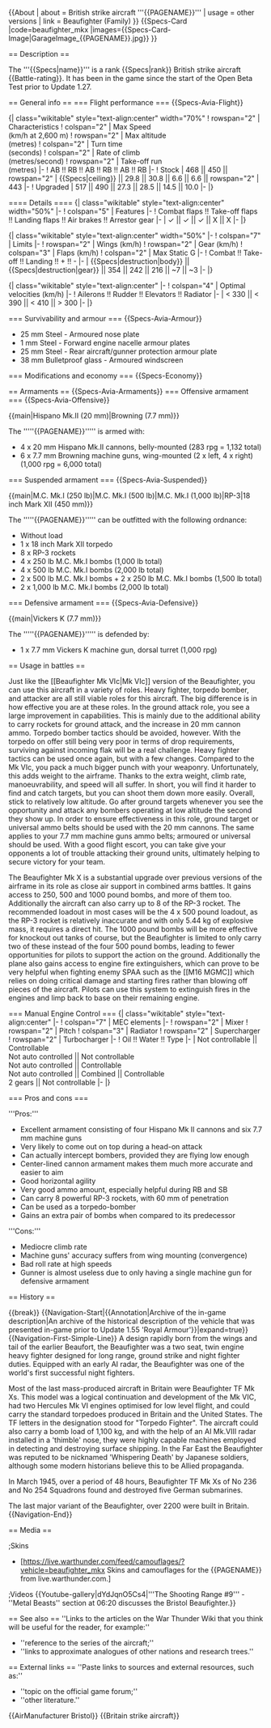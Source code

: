 {{About
| about = British strike aircraft '''{{PAGENAME}}'''
| usage = other versions
| link = Beaufighter (Family)
}}
{{Specs-Card
|code=beaufighter_mkx
|images={{Specs-Card-Image|GarageImage_{{PAGENAME}}.jpg}}
}}

== Description ==
<!-- ''In the description, the first part should be about the history of and the creation and combat usage of the aircraft, as well as its key features. In the second part, tell the reader about the aircraft in the game. Insert a screenshot of the vehicle, so that if the novice player does not remember the vehicle by name, he will immediately understand what kind of vehicle the article is talking about.'' -->
The '''{{Specs|name}}''' is a rank {{Specs|rank}} British strike aircraft {{Battle-rating}}. It has been in the game since the start of the Open Beta Test prior to Update 1.27.

== General info ==
=== Flight performance ===
{{Specs-Avia-Flight}}
<!-- ''Describe how the aircraft behaves in the air. Speed, manoeuvrability, acceleration and allowable loads - these are the most important characteristics of the vehicle.'' -->

{| class="wikitable" style="text-align:center" width="70%"
! rowspan="2" | Characteristics
! colspan="2" | Max Speed<br>(km/h at 2,600 m)
! rowspan="2" | Max altitude<br>(metres)
! colspan="2" | Turn time<br>(seconds)
! colspan="2" | Rate of climb<br>(metres/second)
! rowspan="2" | Take-off run<br>(metres)
|-
! AB !! RB !! AB !! RB !! AB !! RB
|-
! Stock
| 468 || 450 || rowspan="2" | {{Specs|ceiling}} || 29.8 || 30.8 || 6.6 || 6.6 || rowspan="2" | 443
|-
! Upgraded
| 517 || 490 || 27.3 || 28.5 || 14.5 || 10.0
|-
|}

==== Details ====
{| class="wikitable" style="text-align:center" width="50%"
|-
! colspan="5" | Features
|-
! Combat flaps !! Take-off flaps !! Landing flaps !! Air brakes !! Arrestor gear
|-
| ✓ || ✓ || ✓ || X || X     <!-- ✓ -->
|-
|}

{| class="wikitable" style="text-align:center" width="50%"
|-
! colspan="7" | Limits
|-
! rowspan="2" | Wings (km/h)
! rowspan="2" | Gear (km/h)
! colspan="3" | Flaps (km/h)
! colspan="2" | Max Static G
|-
! Combat !! Take-off !! Landing !! + !! -
|-
| {{Specs|destruction|body}} || {{Specs|destruction|gear}} || 354 || 242 || 216 || ~7 || ~3
|-
|}

{| class="wikitable" style="text-align:center"
|-
! colspan="4" | Optimal velocities (km/h)
|-
! Ailerons !! Rudder !! Elevators !! Radiator
|-
| < 330 || < 390 || < 410 || > 300
|-
|}

=== Survivability and armour ===
{{Specs-Avia-Armour}}
<!-- ''Examine the survivability of the aircraft. Note how vulnerable the structure is and how secure the pilot is, whether the fuel tanks are armoured, etc. Describe the armour, if there is any, and also mention the vulnerability of other critical aircraft systems.'' -->

* 25 mm Steel - Armoured nose plate
* 1 mm Steel - Forward engine nacelle armour plates
* 25 mm Steel - Rear aircraft/gunner protection armour plate
* 38 mm Bulletproof glass - Armoured windscreen

=== Modifications and economy ===
{{Specs-Economy}}

== Armaments ==
{{Specs-Avia-Armaments}}
=== Offensive armament ===
{{Specs-Avia-Offensive}}
<!-- ''Describe the offensive armament of the aircraft, if any. Describe how effective the cannons and machine guns are in a battle, and also what belts or drums are better to use. If there is no offensive weaponry, delete this subsection.'' -->
{{main|Hispano Mk.II (20 mm)|Browning (7.7 mm)}}

The '''''{{PAGENAME}}''''' is armed with:

* 4 x 20 mm Hispano Mk.II cannons, belly-mounted (283 rpg = 1,132 total)
* 6 x 7.7 mm Browning machine guns, wing-mounted (2 x left, 4 x right) (1,000 rpg = 6,000 total)

=== Suspended armament ===
{{Specs-Avia-Suspended}}
<!-- ''Describe the aircraft's suspended armament: additional cannons under the wings, bombs, rockets and torpedoes. This section is especially important for bombers and attackers. If there is no suspended weaponry remove this subsection.'' -->
{{main|M.C. Mk.I (250 lb)|M.C. Mk.I (500 lb)|M.C. Mk.I (1,000 lb)|RP-3|18 inch Mark XII (450 mm)}}

The '''''{{PAGENAME}}''''' can be outfitted with the following ordnance:

* Without load
* 1 x 18 inch Mark XII torpedo
* 8 x RP-3 rockets
* 4 x 250 lb M.C. Mk.I bombs (1,000 lb total)
* 4 x 500 lb M.C. Mk.I bombs (2,000 lb total)
* 2 x 500 lb M.C. Mk.I bombs + 2 x 250 lb M.C. Mk.I bombs (1,500 lb total)
* 2 x 1,000 lb M.C. Mk.I bombs (2,000 lb total)

=== Defensive armament ===
{{Specs-Avia-Defensive}}
<!-- ''Defensive armament with turret machine guns or cannons, crewed by gunners. Examine the number of gunners and what belts or drums are better to use. If defensive weaponry is not available, remove this subsection.'' -->
{{main|Vickers K (7.7 mm)}}

The '''''{{PAGENAME}}''''' is defended by:

* 1 x 7.7 mm Vickers K machine gun, dorsal turret (1,000 rpg)

== Usage in battles ==
<!-- ''Describe the tactics of playing in the aircraft, the features of using aircraft in a team and advice on tactics. Refrain from creating a "guide" - do not impose a single point of view, but instead, give the reader food for thought. Examine the most dangerous enemies and give recommendations on fighting them. If necessary, note the specifics of the game in different modes (AB, RB, SB).'' -->
Just like the [[Beaufighter Mk VIc|Mk VIc]] version of the Beaufighter, you can use this aircraft in a variety of roles. Heavy fighter, torpedo bomber, and attacker are all still viable roles for this aircraft. The big difference is in how effective you are at these roles. In the ground attack role, you see a large improvement in capabilities. This is mainly due to the additional ability to carry rockets for ground attack, and the increase in 20 mm cannon ammo. Torpedo bomber tactics should be avoided, however. With the torpedo on offer still being very poor in terms of drop requirements, surviving against incoming flak will be a real challenge. Heavy fighter tactics can be used once again, but with a few changes. Compared to the Mk VIc, you pack a much bigger punch with your weaponry. Unfortunately, this adds weight to the airframe. Thanks to the extra weight, climb rate, manoeuvrability, and speed will all suffer. In short, you will find it harder to find and catch targets, but you can shoot them down more easily. Overall, stick to relatively low altitude. Go after ground targets whenever you see the opportunity and attack any bombers operating at low altitude the second they show up. In order to ensure effectiveness in this role, ground target or universal ammo belts should be used with the 20 mm cannons. The same applies to your 7.7 mm machine guns ammo belts; armoured or universal should be used. With a good flight escort, you can take give your opponents a lot of trouble attacking their ground units, ultimately helping to secure victory for your team.

The Beaufighter Mk X is a substantial upgrade over previous versions of the airframe in its role as close air support in combined arms battles. It gains access to 250, 500 and 1000 pound bombs, and more of them too. Additionally the aircraft can also carry up to 8 of the RP-3 rocket. The recommended loadout in most cases will be the 4 x 500 pound loadout, as the RP-3 rocket is relatively inaccurate and with only 5.44 kg of explosive mass, it requires a direct hit. The 1000 pound bombs will be more effective for knockout out tanks of course, but the Beaufighter is limited to only carry two of these instead of the four 500 pound bombs, leading to fewer opportunities for pilots to support the action on the ground. Additionally the plane also gains access to engine fire extinguishers, which can prove to be very helpful when fighting enemy SPAA such as the [[M16 MGMC]] which relies on doing critical damage and starting fires rather than blowing off pieces of the aircraft. Pilots can use this system to extinguish fires in the engines and limp back to base on their remaining engine.

=== Manual Engine Control ===
{| class="wikitable" style="text-align:center"
|-
! colspan="7" | MEC elements
|-
! rowspan="2" | Mixer
! rowspan="2" | Pitch
! colspan="3" | Radiator
! rowspan="2" | Supercharger
! rowspan="2" | Turbocharger
|-
! Oil !! Water !! Type
|-
| Not controllable || Controllable<br>Not auto controlled || Not controllable<br>Not auto controlled || Controllable<br>Not auto controlled || Combined || Controllable<br>2 gears || Not controllable
|-
|}

=== Pros and cons ===
<!-- ''Summarise and briefly evaluate the vehicle in terms of its characteristics and combat effectiveness. Mark its pros and cons in the bulleted list. Try not to use more than 6 points for each of the characteristics. Avoid using categorical definitions such as "bad", "good" and the like - use substitutions with softer forms such as "inadequate" and "effective".'' -->

'''Pros:'''

* Excellent armament consisting of four Hispano Mk II cannons and six 7.7 mm machine guns
* Very likely to come out on top during a head-on attack
* Can actually intercept bombers, provided they are flying low enough
* Center-lined cannon armament makes them much more accurate and easier to aim
* Good horizontal agility
* Very good ammo amount, especially helpful during RB and SB
* Can carry 8 powerful RP-3 rockets, with 60 mm of penetration
* Can be used as a torpedo-bomber
* Gains an extra pair of bombs when compared to its predecessor

'''Cons:'''

* Mediocre climb rate
* Machine guns' accuracy suffers from wing mounting (convergence)
* Bad roll rate at high speeds
* Gunner is almost useless due to only having a single machine gun for defensive armament

== History ==
<!-- ''Describe the history of the creation and combat usage of the aircraft in more detail than in the introduction. If the historical reference turns out to be too long, take it to a separate article, taking a link to the article about the vehicle and adding a block "/History" (example: <nowiki>https://wiki.warthunder.com/(Vehicle-name)/History</nowiki>) and add a link to it here using the <code>main</code> template. Be sure to reference text and sources by using <code><nowiki><ref></ref></nowiki></code>, as well as adding them at the end of the article with <code><nowiki><references /></nowiki></code>. This section may also include the vehicle's dev blog entry (if applicable) and the in-game encyclopedia description (under <code><nowiki>=== In-game description ===</nowiki></code>, also if applicable).'' -->

{{break}}
{{Navigation-Start|{{Annotation|Archive of the in-game description|An archive of the historical description of the vehicle that was presented in-game prior to Update 1.55 'Royal Armour'}}|expand=true}}
{{Navigation-First-Simple-Line}}
A design rapidly born from the wings and tail of the earlier Beaufort, the Beaufighter was a two seat, twin engine heavy fighter designed for long range, ground strike and night fighter duties. Equipped with an early AI radar, the Beaufighter was one of the world's first successful night fighters.

Most of the last mass-produced aircraft in Britain were Beaufighter TF Mk Xs. This model was a logical continuation and development of the Mk VIC, had two Hercules Mk VI engines optimised for low level flight, and could carry the standard torpedoes produced in Britain and the United States. The TF letters in the designation stood for "Torpedo Fighter". The aircraft could also carry a bomb load of 1,100 kg, and with the help of an AI Mk.VIII radar installed in a 'thimble' nose, they were highly capable machines employed in detecting and destroying surface shipping. In the Far East the Beaufighter was reputed to be nicknamed 'Whispering Death' by Japanese soldiers, although some modern historians believe this to be Allied propaganda.

In March 1945, over a period of 48 hours, Beaufighter TF Mk Xs of No 236 and No 254 Squadrons found and destroyed five German submarines.

The last major variant of the Beaufighter, over 2200 were built in Britain.
{{Navigation-End}}

== Media ==
<!-- ''Excellent additions to the article would be video guides, screenshots from the game, and photos.'' -->

;Skins
* [https://live.warthunder.com/feed/camouflages/?vehicle=beaufighter_mkx Skins and camouflages for the {{PAGENAME}} from live.warthunder.com.]

;Videos
{{Youtube-gallery|dYdJqnO5Cs4|'''The Shooting Range #9''' - ''Metal Beasts'' section at 06:20 discusses the Bristol Beaufighter.}}

== See also ==
''Links to the articles on the War Thunder Wiki that you think will be useful for the reader, for example:''
* ''reference to the series of the aircraft;''
* ''links to approximate analogues of other nations and research trees.''

== External links ==
''Paste links to sources and external resources, such as:''
* ''topic on the official game forum;''
* ''other literature.''

{{AirManufacturer Bristol}}
{{Britain strike aircraft}}